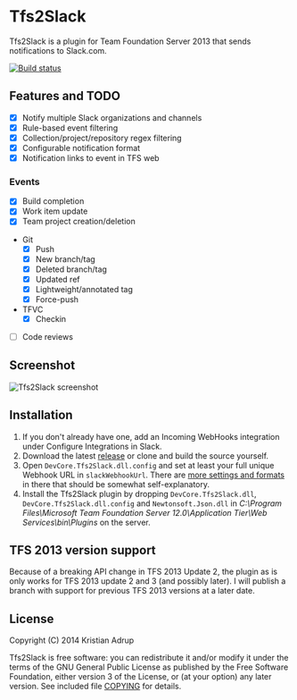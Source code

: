 ﻿# Tfs2Slack

Tfs2Slack is a plugin for Team Foundation Server 2013 that sends notifications to Slack.com.

[![Build status](https://ci.appveyor.com/api/projects/status/6jo9qqoqxjrgpwrp)](https://ci.appveyor.com/project/kria/tfs2slack)

## Features and TODO

- [x] Notify multiple Slack organizations and channels
- [x] Rule-based event filtering
- [x] Collection/project/repository regex filtering
- [x] Configurable notification format
- [x] Notification links to event in TFS web

### Events

- [x] Build completion
- [x] Work item update
- [x] Team project creation/deletion
- Git
  - [x] Push
  - [x] New branch/tag
  - [x] Deleted branch/tag
  - [x] Updated ref
  - [x] Lightweight/annotated tag
  - [x] Force-push
- TFVC
  - [x] Checkin
- [ ] Code reviews

## Screenshot

![Tfs2Slack screenshot](https://raw.githubusercontent.com/kria/Tfs2Slack/master/tfs2slack-notification.png)

## Installation

1. If you don't already have one, add an Incoming WebHooks integration under Configure Integrations in Slack.
2. Download the latest [release][0] or clone and build the source yourself.
3. Open `DevCore.Tfs2Slack.dll.config` and set at least your full unique Webhook URL in `slackWebhookUrl`. There are [more settings and formats][1] in there that should be somewhat self-explanatory.
4. Install the Tfs2Slack plugin by dropping `DevCore.Tfs2Slack.dll`, `DevCore.Tfs2Slack.dll.config` and `Newtonsoft.Json.dll` in *C:\Program Files\Microsoft Team Foundation Server 12.0\Application Tier\Web Services\bin\Plugins* on the server.

[0]: https://github.com/kria/Tfs2Slack/releases
[1]: https://github.com/kria/Tfs2Slack/blob/master/Tfs2Slack/app.config

## TFS 2013 version support

Because of a breaking API change in TFS 2013 Update 2, the plugin as is only works for TFS 2013 update 2 and 3 (and possibly later).
I will publish a branch with support for previous TFS 2013 versions at a later date.

## License

Copyright (C) 2014 Kristian Adrup

Tfs2Slack is free software: you can redistribute it and/or modify it under the terms of the GNU General Public License as published by the Free Software Foundation, either version 3 of the License, or (at your option) any later version. See included file [COPYING](COPYING) for details.



